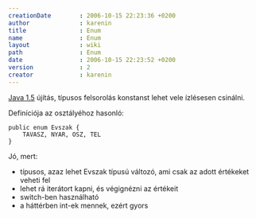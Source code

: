 ```yaml
---
creationDate        : 2006-10-15 22:23:36 +0200 
author              : karenin 
title               : Enum 
name                : Enum 
layout              : wiki 
path                : Enum 
date                : 2006-10-15 22:23:52 +0200 
version             : 2 
creator             : karenin 
---
```

[Java 1.5](java%201.5.html) újítás, típusos felsorolás konstanst lehet vele ízlésesen csinálni.

Definíciója az osztályéhoz hasonló:

```
public enum Evszak {
    TAVASZ, NYAR, OSZ, TEL
}
```

Jó, mert:

*   típusos, azaz lehet Evszak típusú változó, ami csak az adott értékeket veheti fel
*   lehet rá iterátort kapni, és végignézni az értékeit
*   switch-ben használható
*   a háttérben int-ek mennek, ezért gyors
